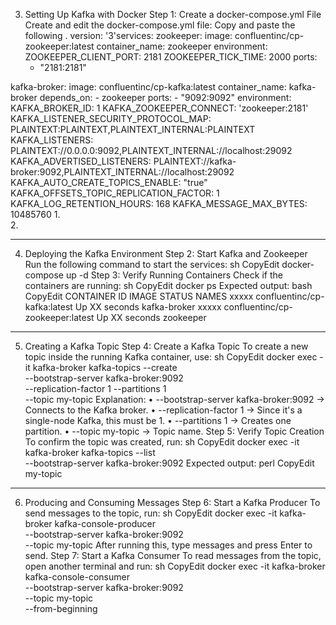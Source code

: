 3. Setting Up Kafka with Docker
Step 1: Create a docker-compose.yml File
Create and edit the docker-compose.yml file:
Copy and paste the following .
version: '3'services:
  zookeeper:
    image: confluentinc/cp-zookeeper:latest
    container_name: zookeeper
    environment:
      ZOOKEEPER_CLIENT_PORT: 2181
      ZOOKEEPER_TICK_TIME: 2000
    ports:
      - "2181:2181"

  kafka-broker:
    image: confluentinc/cp-kafka:latest
    container_name: kafka-broker
    depends_on:
      - zookeeper
    ports:
      - "9092:9092"
    environment:
      KAFKA_BROKER_ID: 1
      KAFKA_ZOOKEEPER_CONNECT: 'zookeeper:2181'
      KAFKA_LISTENER_SECURITY_PROTOCOL_MAP: PLAINTEXT:PLAINTEXT,PLAINTEXT_INTERNAL:PLAINTEXT
      KAFKA_LISTENERS: PLAINTEXT://0.0.0.0:9092,PLAINTEXT_INTERNAL://localhost:29092
      KAFKA_ADVERTISED_LISTENERS: PLAINTEXT://kafka-broker:9092,PLAINTEXT_INTERNAL://localhost:29092
      KAFKA_AUTO_CREATE_TOPICS_ENABLE: "true"
      KAFKA_OFFSETS_TOPIC_REPLICATION_FACTOR: 1
      KAFKA_LOG_RETENTION_HOURS: 168
      KAFKA_MESSAGE_MAX_BYTES: 10485760
1.	
2.	
________________________________________
4. Deploying the Kafka Environment
Step 2: Start Kafka and Zookeeper
Run the following command to start the services:
sh
CopyEdit
docker-compose up -d
Step 3: Verify Running Containers
Check if the containers are running:
sh
CopyEdit
docker ps
Expected output:
bash
CopyEdit
CONTAINER ID   IMAGE                              STATUS          NAMES
xxxxx          confluentinc/cp-kafka:latest       Up XX seconds   kafka-broker
xxxxx          confluentinc/cp-zookeeper:latest   Up XX seconds   zookeeper
________________________________________
5. Creating a Kafka Topic
Step 4: Create a Kafka Topic
To create a new topic inside the running Kafka container, use:
sh
CopyEdit
docker exec -it kafka-broker kafka-topics --create \
  --bootstrap-server kafka-broker:9092 \
  --replication-factor 1 --partitions 1 \
  --topic my-topic
Explanation:
•	--bootstrap-server kafka-broker:9092 → Connects to the Kafka broker.
•	--replication-factor 1 → Since it's a single-node Kafka, this must be 1.
•	--partitions 1 → Creates one partition.
•	--topic my-topic → Topic name.
Step 5: Verify Topic Creation
To confirm the topic was created, run:
sh
CopyEdit
docker exec -it kafka-broker kafka-topics --list \
  --bootstrap-server kafka-broker:9092
Expected output:
perl
CopyEdit
my-topic
________________________________________
6. Producing and Consuming Messages
Step 6: Start a Kafka Producer
To send messages to the topic, run:
sh
CopyEdit
docker exec -it kafka-broker kafka-console-producer \
  --bootstrap-server kafka-broker:9092 \
  --topic my-topic
After running this, type messages and press Enter to send.
Step 7: Start a Kafka Consumer
To read messages from the topic, open another terminal and run:
sh
CopyEdit
docker exec -it kafka-broker kafka-console-consumer \
  --bootstrap-server kafka-broker:9092 \
  --topic my-topic \
  --from-beginning

